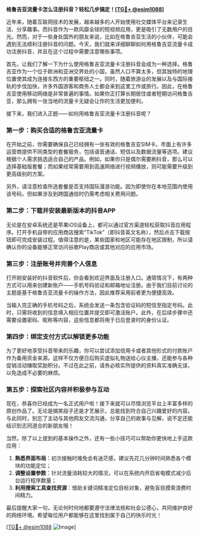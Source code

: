 **格鲁吉亚流量卡怎么注册抖音？轻松几步搞定！[[TG💪+ @esim1088](https://t.me/s/esim1088)]**

近年来，随着互联网技术的发展，越来越多的人开始使用社交媒体平台来记录生活、分享趣事。而抖音作为一款风靡全球的短视频应用，更是吸引了无数用户的目光。然而，对于一些身处国外的朋友来说，比如在格鲁吉亚生活的小伙伴，可能会遇到无法顺利注册抖音的问题。今天，我们就来详细聊聊如何用格鲁吉亚流量卡成功注册抖音，并且在这个过程中需要注意哪些事项。

首先，让我们了解一下为什么使用格鲁吉亚流量卡注册抖音会成为一种选择。格鲁吉亚作为一个位于欧洲和亚洲交界处的小国，虽然人口不算太多，但其独特的地理位置使其成为连接东西方的重要枢纽之一。同时，随着旅游业的发展以及与国际接轨的步伐加快，许多外国游客和商务人士都会来到这里工作或旅行。因此，在格鲁吉亚使用移动网络是非常普遍的事情。如果你正打算长期居住或者短期访问格鲁吉亚，那么拥有一张当地的流量卡无疑会让你的生活更加便利。

接下来，我们进入正题——如何用格鲁吉亚流量卡注册抖音呢？

### 第一步：购买合适的格鲁吉亚流量卡

在开始之前，你需要确保自己已经拥有一张有效的格鲁吉亚SIM卡。市面上有许多运营商提供不同类型的套餐服务，包括语音通话、短信以及数据流量等选项。建议根据个人需求挑选适合自己的产品。例如，如果你只是偶尔需要刷抖音，那么可以选择基础版套餐；而如果经常需要用到高速网络进行视频播放，则可能需要升级到更高级别的方案。

另外，请注意检查所选套餐是否支持国际漫游功能。因为即使你在本地范围内使用该号码，但如果涉及到跨国通信时仍需考虑相关费用问题。

### 第二步：下载并安装最新版本的抖音APP

无论是在安卓系统还是苹果iOS设备上，都可以通过官方渠道轻松获取抖音应用程序。打开手机自带的应用商店搜索“TikTok”（即抖音英文名称），然后点击下载按钮即可完成安装过程。值得注意的是，某些国家和地区可能存在地区限制，所以请确认你的设备能够正常访问谷歌Play商店或其他对应的应用市场。

### 第三步：注册账号并完善个人信息

打开刚安装好的抖音软件后，你会看到欢迎界面及注册入口。通常情况下，有两种方式可以用来创建新账户——手机号码验证和邮箱地址注册。由于我们目前讨论的主题是基于格鲁吉亚流量卡的操作方法，因此推荐采用前者更为便捷高效。

当输入完正确的手机号码之后，系统会发送一条包含验证码的短信至指定号码。此时，只需将收到的信息填入相应位置并提交即可激活账户。此外，在后续步骤中还需要设置密码、昵称等内容，这些信息都将用于日后登录时的身份认证。

### 第四步：绑定支付方式以解锁更多功能

为了更好地享受抖音带来的乐趣，你可以尝试添加信用卡或者其他形式的付款账户作为备用资金来源。这样不仅方便日后购买虚拟礼物送给心仪主播，还能参与各种促销活动赚取奖励积分。不过在此之前，请务必核实所提供的资料真实准确无误，以免造成不必要的麻烦。

### 第五步：探索社区内容并积极参与互动

现在，恭喜你已经成为一名正式用户啦！接下来就可以尽情浏览平台上丰富多样的原创作品了。无论是搞笑段子还是才艺展示，总能找到符合自己兴趣爱好的内容。与此同时，别忘了主动与其他网友交流沟通，分享自己的故事与见解，说不定还能结识到志同道合的新朋友哦！

当然，除了以上提到的基本操作之外，还有一些小技巧可以帮助你更快地上手这款应用：

1. **熟悉界面布局**：初次接触时难免会有迷茫感，建议先花几分钟时间熟悉各个模块的功能定位；
2. **调整设置参数**：针对流量消耗较大的情况，可以在系统内开启省电模式减少后台运行程序数量；
3. **利用搜索工具查找资源**：借助关键词精准定位目标对象，避免盲目摸索浪费时间精力。

最后提醒大家一句，无论何时何地都要遵守法律法规和社会公德心，共同维护良好的网络环境。希望每位用户都能够在这里找到属于自己的快乐时光！

[[TG💪+ @esim1088](https://t.me/s/esim1088) ![Image](https://i.postimg.cc/4NQfJmqS/Snipaste-2025-05-13-00-14-12.png)]